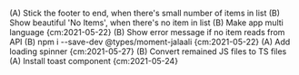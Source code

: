(A) Stick the footer to end, when there's small number of items in list
(B) Show beautiful 'No Items', when there's no item in list
(B) Make app multi language {cm:2021-05-22}
(B) Show error message if no item reads from API
(B) npm i --save-dev \@types/moment-jalaali {cm:2021-05-22}
(A) Add loading spinner {cm:2021-05-27}
(B) Convert remained JS files to TS files
(A) Install toast component {cm:2021-05-24}